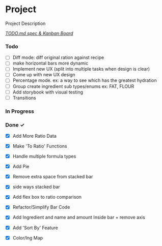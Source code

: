 # Project

Project Description

<em>[TODO.md spec & Kanban Board](https://bit.ly/3fCwKfM)</em>

### Todo

- [ ] Diff mode: diff original ration against recipe  
- [ ] make horizontal bars more dynamic  
- [ ] Implement new UX (split into multiple tasks when design is clear)  
- [ ] Come up with new UX design  
- [ ] Percentage mode. ex: a way to see which has the greatest hydration  
- [ ] Group create ingredient sub types/enums ex: FAT, FLOUR  
- [ ] Add storybook with visual testing  
- [ ] Transitions  

### In Progress


### Done ✓

- [x] Add More Ratio Data  
- [x] Make 'To Ratio' Functions  
- [x] Handle multiple formula types  
- [x] Add Pie  
- [x] Remove extra space from stacked bar  
- [x] side ways stacked bar  
- [x] Add flex box to ratio comparison  
- [x] Refactor/Simplify Bar Code  
- [x] Add Ingredient and name and amount Inside bar + remove axis  
- [x] Add 'Sort By' Feature  
- [x] Color/Ing Map  

